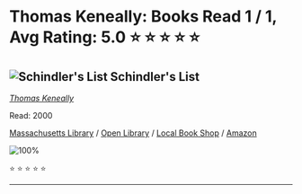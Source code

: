 # Thomas Keneally:  Books Read 1 / 1, Avg Rating: 5.0 :star: :star: :star: :star: :star:

## ![Schindler's List](https://covers.openlibrary.org/b/id/15089745-M.jpg) Schindler's List
*[Thomas Keneally](../authors/ThomasKeneally)*

Read: 2000

[Massachusetts Library](https://library.minlib.net/search/i=9780340606513) / [Open Library](https://openlibrary.org/isbn/9780340606513) / [Local Book Shop](https://bookshop.org/book/9780340606513) / [Amazon](https://amazon.com/dp/0340606517)

![100%](https://geps.dev/progress/100) 

:star: :star: :star: :star: :star:

---
